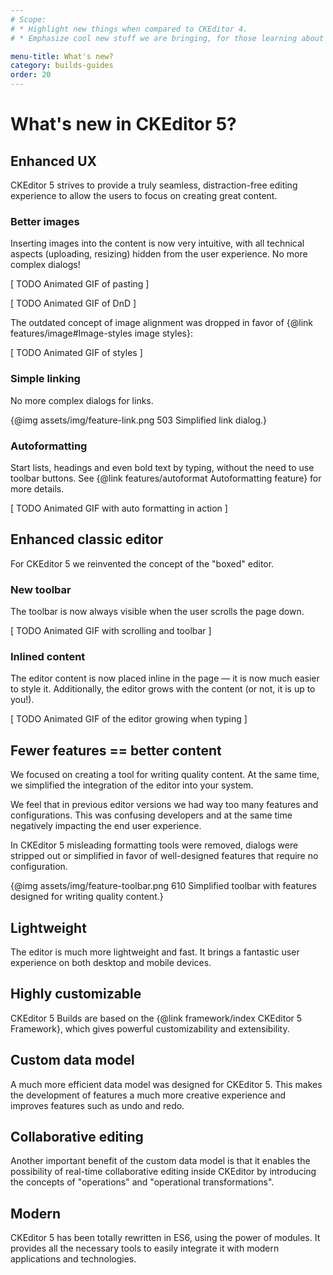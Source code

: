 ```yaml
---
# Scope:
# * Highlight new things when compared to CKEditor 4.
# * Emphasize cool new stuff we are bringing, for those learning about CKEditor 5.

menu-title: What's new?
category: builds-guides
order: 20
---
```


# What's new in CKEditor 5?

## Enhanced UX

CKEditor 5 strives to provide a truly seamless, distraction-free editing experience to allow the users to focus on creating great content.

### Better images

Inserting images into the content is now very intuitive, with all technical aspects (uploading, resizing) hidden from the user experience. No more complex dialogs!

[ TODO Animated GIF of pasting ]

[ TODO Animated GIF of DnD ]

The outdated concept of image alignment was dropped in favor of {@link features/image#Image-styles image styles}:

[ TODO Animated GIF of styles ]

<!-- TODO 2 -->

### Simple linking

No more complex dialogs for links.

{@img assets/img/feature-link.png 503 Simplified link dialog.}

### Autoformatting

Start lists, headings and even bold text by typing, without the need to use toolbar buttons. See {@link features/autoformat Autoformatting feature} for more details.

[ TODO Animated GIF with auto formatting in action ]

## Enhanced classic editor

For CKEditor 5 we reinvented the concept of the "boxed" editor.

### New toolbar

The toolbar is now always visible when the user scrolls the page down.

[ TODO Animated GIF with scrolling and toolbar ]

### Inlined content

The editor content is now placed inline in the page &mdash; it is now much easier to style it. Additionally, the editor grows with the content (or not, it is up to you!).

[ TODO Animated GIF of the editor growing when typing ]

## Fewer features == better content

We focused on creating a tool for writing quality content. At the same time, we simplified the integration of the editor into your system.

We feel that in previous editor versions we had way too many features and configurations. This was confusing developers and at the same time negatively impacting the end user experience.

In CKEditor 5 misleading formatting tools were removed, dialogs were stripped out or simplified in favor of well-designed features that require no configuration.

{@img assets/img/feature-toolbar.png 610 Simplified toolbar with features designed for writing quality content.}

## Lightweight

The editor is much more lightweight and fast. It brings a fantastic user experience on both desktop and mobile devices.

## Highly customizable

CKEditor 5 Builds are based on the {@link framework/index CKEditor 5 Framework}, which gives powerful customizability and extensibility.

## Custom data model

A much more efficient data model was designed for CKEditor 5. This makes the development of features a much more creative experience and improves features such as undo and redo.

## Collaborative editing

Another important benefit of the custom data model is that it enables the possibility of real-time collaborative editing inside CKEditor by introducing the concepts of "operations" and "operational transformations".

<!--
 Read more about {@linkTODO collaboration in the CKEditor 5 Framework documentation}.
 -->

<!-- TODO 3 -->

## Modern

CKEditor 5 has been totally rewritten in ES6, using the power of modules. It provides all the necessary tools to easily integrate it with modern applications and technologies.
